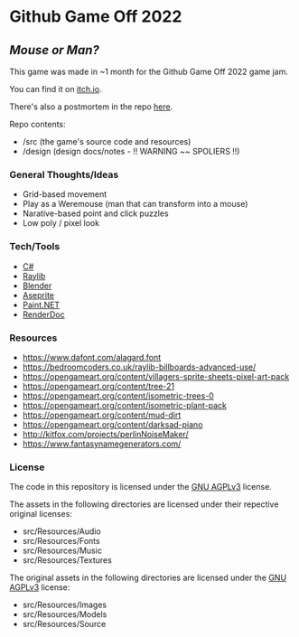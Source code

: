 # Github Game Off 2022

## _Mouse or Man?_

This game was made in ~1 month for the Github Game Off 2022 game jam.

You can find it on [itch.io](https://bitwisebones.itch.io/mouse-or-man).

There's also a postmortem in the repo [here](https://github.com/bitwisebones/GameOff2022/blob/main/postmortem.md).

Repo contents:
- /src (the game's source code and resources)
- /design (design docs/notes - !! WARNING ~~ SPOLIERS !!)

### General Thoughts/Ideas
- Grid-based movement
- Play as a Weremouse (man that can transform into a mouse)
- Narative-based point and click puzzles
- Low poly / pixel look

### Tech/Tools
- [C#](https://learn.microsoft.com/en-us/dotnet/csharp/)
- [Raylib](https://www.raylib.com/index.html)
- [Blender](https://www.blender.org/)
- [Aseprite](https://www.aseprite.org/)
- [Paint.NET](https://www.getpaint.net/)
- [RenderDoc](https://renderdoc.org/)

### Resources
- https://www.dafont.com/alagard.font
- https://bedroomcoders.co.uk/raylib-billboards-advanced-use/
- https://opengameart.org/content/villagers-sprite-sheets-pixel-art-pack
- https://opengameart.org/content/tree-21
- https://opengameart.org/content/isometric-trees-0
- https://opengameart.org/content/isometric-plant-pack
- https://opengameart.org/content/mud-dirt
- https://opengameart.org/content/darksad-piano
- http://kitfox.com/projects/perlinNoiseMaker/
- https://www.fantasynamegenerators.com/

### License

The code in this repository is licensed under the [GNU AGPLv3](https://choosealicense.com/licenses/agpl-3.0/) license.

The assets in the following directories are licensed under their repective original licenses:
- src/Resources/Audio
- src/Resources/Fonts
- src/Resources/Music
- src/Resources/Textures

The original assets in the following directories are licensed under the [GNU AGPLv3](https://choosealicense.com/licenses/agpl-3.0/) license:
- src/Resources/Images
- src/Resources/Models
- src/Resources/Source